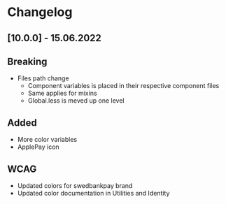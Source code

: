 # Changelog

## [10.0.0] - 15.06.2022

## Breaking
-   Files path change
    -   Component variables is placed in their respective component files
    -   Same applies for mixins
    -   Global.less is meved up one level
## Added
-   More color variables
-   ApplePay icon
## WCAG
-   Updated colors for swedbankpay brand
-   Updated color documentation in Utilities and Identity